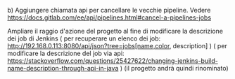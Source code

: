 

b) Aggiungere chiamata api per cancellare le vecchie pipeline. Vedere https://docs.gitlab.com/ee/api/pipelines.html#cancel-a-pipelines-jobs

Ampliare il raggio d'azione del progetto al fine di modificare la descrizione dei job di Jenkins
( per recuperare un elenco dei job: http://192.168.0.113:8080/api/json?tree=jobs[name,color, description] )
( per modificare la descrizione del job via api: https://stackoverflow.com/questions/25427622/changing-jenkins-build-name-description-through-api-in-java ) (il progetto andrà quindi rinominato)


